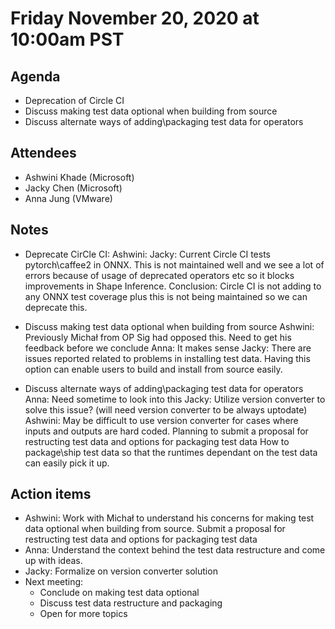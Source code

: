 # Friday November 20, 2020 at 10:00am PST

## Agenda
* Deprecation of Circle CI
* Discuss making test data optional when building from source
* Discuss alternate ways of adding\packaging test data for operators


## Attendees 
* Ashwini Khade (Microsoft)
* Jacky Chen (Microsoft)
* Anna Jung (VMware)

## Notes
* Deprecate CirCle CI:
  Ashwini:
  Jacky: Current Circle CI tests pytorch\caffee2 in ONNX. This is not maintained well and we see a lot of errors because of usage of deprecated operators etc so it blocks improvements in Shape Inference.
  Conclusion: Circle CI is not adding to any ONNX test coverage plus this is not being maintained so we can deprecate this.
  
* Discuss making test data optional when building from source
Ashwini: Previously Michał from OP Sig had opposed this. Need to get his feedback before we conclude
Anna: It makes sense
Jacky: There are issues reported related to problems in installing test data. Having this option can enable users to build and install from source easily.

* Discuss alternate ways of adding\packaging test data for operators
Anna: Need sometime to look into this
Jacky: Utilize version converter to solve this issue? (will need version converter to be always uptodate)
Ashwini: May be difficult to use version converter for cases where inputs and outputs are hard coded. Planning to submit a proposal for restructing test data and options for packaging test data
How to package\ship test data so that the runtimes dependant on the test data can easily pick it up.

## Action items
* Ashwini: Work with Michał to understand his concerns for making test data optional when building from source. Submit a proposal for restructing test data and options for packaging test data
* Anna: Understand the context behind the test data restructure and come up with ideas.
* Jacky: Formalize on version converter solution
* Next meeting:
    * Conclude on making test data optional
    * Discuss test data restructure and packaging
    * Open for more topics
